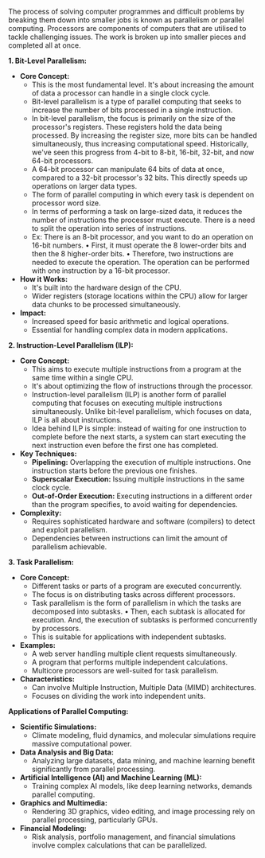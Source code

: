 The process of solving computer programmes and difficult problems by breaking them down into smaller jobs is known as parallelism or parallel computing. Processors are components of computers that are utilised to tackle challenging issues. The work is broken up into smaller pieces and completed all at once.

**1. Bit-Level Parallelism:**

- **Core Concept:**
    - This is the most fundamental level. It's about increasing the amount of data a processor can handle in a single clock cycle.
    - Bit-level parallelism is a type of parallel computing that seeks to increase the number of bits processed in a single instruction.
    - In bit-level parallelism, the focus is primarily on the size of the processor's registers. These registers hold the data being processed. By increasing the register size, more bits can be handled simultaneously, thus increasing computational speed. Historically, we've seen this progress from 4-bit to 8-bit, 16-bit, 32-bit, and now 64-bit processors.
    - A 64-bit processor can manipulate 64 bits of data at once, compared to a 32-bit processor's 32 bits. This directly speeds up operations on larger data types.
    - The form of parallel computing in which every task is dependent on processor word size.  
    - In terms of performing a task on large-sized data, it reduces the number of instructions the processor must execute. There is a need to split the operation into series of instructions. 
    - Ex: There is an 8-bit processor, and you want to do an operation on 16-bit numbers. • First, it must operate the 8 lower-order bits and then the 8 higher-order bits. • Therefore, two instructions are needed to execute the operation. The operation can be performed with one instruction by a 16-bit processor. 
- **How it Works:**
    - It's built into the hardware design of the CPU.
    - Wider registers (storage locations within the CPU) allow for larger data chunks to be processed simultaneously.
- **Impact:**
    - Increased speed for basic arithmetic and logical operations.
    - Essential for handling complex data in modern applications.

**2. Instruction-Level Parallelism (ILP):**

- **Core Concept:**
    - This aims to execute multiple instructions from a program at the same time within a single CPU.
    - It's about optimizing the flow of instructions through the processor.
    - Instruction-level parallelism (ILP) is another form of parallel computing that focuses on executing multiple instructions simultaneously. Unlike bit-level parallelism, which focuses on data, ILP is all about instructions.
    - Idea behind ILP is simple: instead of waiting for one instruction to complete before the next starts, a system can start executing the next instruction even before the first one has completed.
- **Key Techniques:**
    - **Pipelining:** Overlapping the execution of multiple instructions. One instruction starts before the previous one finishes.
    - **Superscalar Execution:** Issuing multiple instructions in the same clock cycle.
    - **Out-of-Order Execution:** Executing instructions in a different order than the program specifies, to avoid waiting for dependencies.
- **Complexity:**
    - Requires sophisticated hardware and software (compilers) to detect and exploit parallelism.
    - Dependencies between instructions can limit the amount of parallelism achievable.

**3. Task Parallelism:**

- **Core Concept:**
    - Different tasks or parts of a program are executed concurrently.
    - The focus is on distributing tasks across different processors.
    - Task parallelism is the form of parallelism in which the tasks are decomposed into subtasks. • Then, each subtask is allocated for execution. And, the execution of subtasks is performed concurrently by processors.
    - This is suitable for applications with independent subtasks.
- **Examples:**
    - A web server handling multiple client requests simultaneously.
    - A program that performs multiple independent calculations.
    - Multicore processors are well-suited for task parallelism.
- **Characteristics:**
    - Can involve Multiple Instruction, Multiple Data (MIMD) architectures.
    - Focuses on dividing the work into independent units.

**Applications of Parallel Computing:**

- **Scientific Simulations:**
    - Climate modeling, fluid dynamics, and molecular simulations require massive computational power.  
- **Data Analysis and Big Data:**
    - Analyzing large datasets, data mining, and machine learning benefit significantly from parallel processing.  
- **Artificial Intelligence (AI) and Machine Learning (ML):**
    - Training complex AI models, like deep learning networks, demands parallel computing.  
- **Graphics and Multimedia:**
    - Rendering 3D graphics, video editing, and image processing rely on parallel processing, particularly GPUs.
- **Financial Modeling:**
	- Risk analysis, portfolio management, and financial simulations involve complex calculations that can be parallelized.